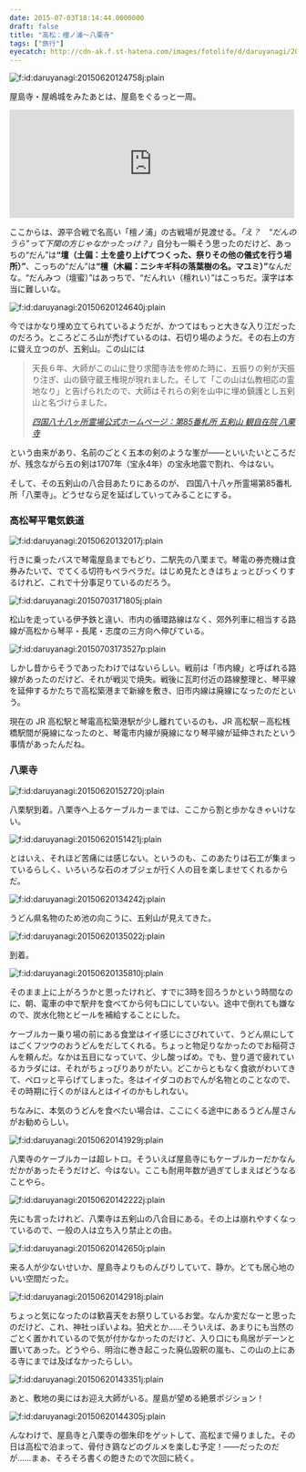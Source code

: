 ```yaml
---
date: 2015-07-03T18:14:44.0000000
draft: false
title: "高松：檀ノ浦～八栗寺"
tags: ["旅行"]
eyecatch: http://cdn-ak.f.st-hatena.com/images/fotolife/d/daruyanagi/20150620/20150620124758.jpg
---
```

<p><span itemscope itemtype="http://schema.org/Photograph"><img src="20150620124758.jpg" alt="f:id:daruyanagi:20150620124758j:plain" title="f:id:daruyanagi:20150620124758j:plain" class="hatena-fotolife" itemprop="image"></span></p><p>屋島寺・屋嶋城をみたあとは、屋島をぐるっと一周。</p><p><iframe src="https://hatenablog-parts.com/embed?url=https%3A%2F%2Fblog.daruyanagi.jp%2Fentry%2F2015%2F06%2F30%2F190041" title="古代の&quot;幻の城”屋嶋城（やしまのき）を見てきた。 - だるろぐ" class="embed-card embed-blogcard" scrolling="no" frameborder="0" style="display: block; width: 100%; height: 190px; max-width: 500px; margin: 10px 0px;"></iframe></p><p>ここからは、源平合戦で名高い「檀ノ浦」の古戦場が見渡せる。<i>「え？　“だんのうら”って下関の方じゃなかったっけ？」</i>自分も一瞬そう思ったのだけど、あっちの“だん”は<b>“壇（土偏：土を盛り上げてつくった、祭りその他の儀式を行う場所）”</b>、こっちの“だん”は<b>“檀（木編：ニシキギ科の落葉樹の名。マユミ）”</b>なんだな。“だんみつ（壇蜜）”はあっちで、“だんれい（檀れい）”はこっちだ。漢字は本当に難しいな。</p><p><span itemscope itemtype="http://schema.org/Photograph"><img src="20150620124640.jpg" alt="f:id:daruyanagi:20150620124640j:plain" title="f:id:daruyanagi:20150620124640j:plain" class="hatena-fotolife" itemprop="image"></span></p><p>今ではかなり埋め立てられているようだが、かつてはもっと大きな入り江だったのだろう。ところどころ山が禿げているのは、石切り場のようだ。その右上の方に聳え立つのが、五剣山。この山には</p>

<blockquote cite="http://www.88shikokuhenro.jp/kagawa/85yakuriji/">
<p>天長６年、大師がこの山に登り求聞寺法を修めた時に、五振りの剣が天振り注ぎ、山の鎮守蔵王権現が現れました。そして「この山は仏教相応の霊地なり」と告げられたので、大師はそれらの剣を山中に埋め鎮護とし五剣山と名づけらました。</p>

<cite><a href="http://www.88shikokuhenro.jp/kagawa/85yakuriji/">&#x56DB;&#x56FD;&#x516B;&#x5341;&#x516B;&#x30F6;&#x6240;&#x970A;&#x5834;&#x516C;&#x5F0F;&#x30DB;&#x30FC;&#x30E0;&#x30DA;&#x30FC;&#x30B8;&#xFF1A;&#x7B2C;85&#x756A;&#x672D;&#x6240; &#x4E94;&#x5263;&#x5C71; &#x89B3;&#x81EA;&#x5728;&#x9662; &#x516B;&#x6817;&#x5BFA;</a></cite>
</blockquote>
<p>という由来があり、名前のごとく五本の剣のような峯が――といいたいところだが、残念ながら五の剣は1707年（宝永4年）の宝永地震で割れ、今はない。</p><p>そして、その五剣山の八合目あたりにあるのが、 四国八十八ヶ所霊場第85番札所「八栗寺」。どうせなら足を延ばしていってみることにする。</p>

<div class="section">
<h3>高松琴平電気鉄道</h3>
<p><span itemscope itemtype="http://schema.org/Photograph"><img src="20150620132017.jpg" alt="f:id:daruyanagi:20150620132017j:plain" title="f:id:daruyanagi:20150620132017j:plain" class="hatena-fotolife" itemprop="image"></span></p><p>行きに乗ったバスで琴電屋島までもどり、二駅先の八栗まで。琴電の券売機は食券みたいで、でてくる切符もペラペラだ。はじめ見たときはちょっとびっくりするけれど、これで十分事足りているのだろう。</p><p><span itemscope itemtype="http://schema.org/Photograph"><img src="20150703171805.jpg" alt="f:id:daruyanagi:20150703171805j:plain" title="f:id:daruyanagi:20150703171805j:plain" class="hatena-fotolife" itemprop="image"></span></p><p>松山を走っている伊予鉄と違い、市内の循環路線はなく、郊外列車に相当する路線が高松から琴平・長尾・志度の三方向へ伸びている。</p><p><span itemscope itemtype="http://schema.org/Photograph"><img src="20150703173527.png" alt="f:id:daruyanagi:20150703173527p:plain" title="f:id:daruyanagi:20150703173527p:plain" class="hatena-fotolife" itemprop="image"></span></p><p>しかし昔からそうであったわけではないらしい。戦前は「市内線」と呼ばれる路線があったのだけど、それが戦災で焼失。戦後に瓦町付近の路線整理と、琴平線を延伸するかたちで高松築港まで新線を敷き、旧市内線は廃線になったのだという。</p><p>現在の JR 高松駅と琴電高松築港駅が少し離れているのも、JR 高松駅－高松桟橋駅間が廃線になったのと、琴電市内線が廃線になり琴平線が延伸されたという事情があったんだね。</p>

</div>
<div class="section">
<h3>八栗寺</h3>
<p><span itemscope itemtype="http://schema.org/Photograph"><img src="20150620152720.jpg" alt="f:id:daruyanagi:20150620152720j:plain" title="f:id:daruyanagi:20150620152720j:plain" class="hatena-fotolife" itemprop="image"></span></p><p>八栗駅到着。八栗寺へ上るケーブルカーまでは、ここから割と歩かなきゃいけない。</p><p><span itemscope itemtype="http://schema.org/Photograph"><img src="20150620151421.jpg" alt="f:id:daruyanagi:20150620151421j:plain" title="f:id:daruyanagi:20150620151421j:plain" class="hatena-fotolife" itemprop="image"></span></p><p>とはいえ、それほど苦痛には感じない。というのも、このあたりは石工が集まっているらしく、いろいろな石のオブジェが行く人の目を楽しませてくれるからだ。</p><p><span itemscope itemtype="http://schema.org/Photograph"><img src="20150620134242.jpg" alt="f:id:daruyanagi:20150620134242j:plain" title="f:id:daruyanagi:20150620134242j:plain" class="hatena-fotolife" itemprop="image"></span></p><p>うどん県名物のため池の向こうに、五剣山が見えてきた。</p><p><span itemscope itemtype="http://schema.org/Photograph"><img src="20150620135022.jpg" alt="f:id:daruyanagi:20150620135022j:plain" title="f:id:daruyanagi:20150620135022j:plain" class="hatena-fotolife" itemprop="image"></span></p><p>到着。</p><p><span itemscope itemtype="http://schema.org/Photograph"><img src="20150620135810.jpg" alt="f:id:daruyanagi:20150620135810j:plain" title="f:id:daruyanagi:20150620135810j:plain" class="hatena-fotolife" itemprop="image"></span></p><p>そのまま上に上がろうかと思ったけれど、すでに3時を回ろうかという時間なのに、朝、電車の中で駅弁を食べてから何も口にしていない。途中で倒れても嫌なので、炭水化物とビールを補給することにした。</p><p>ケーブルカー乗り場の前にある食堂はイイ感じにさびれていて、うどん県にしてはごくフツウのおうどんをだしてくれる。ちょっと物足りなかったのでお稲荷さんを頼んだ。なかは五目になっていて、少し酸っぱめ。でも、登り道で疲れているカラダには、それがちょっぴりありがたい。どこからともなく食欲がわいてきて、ペロッと平らげてしまった。冬はイイダコのおでんが名物とのことなので、その時期に行くのがほんとはイイのかもしれない。</p><p>ちなみに、本気のうどんを食べたい場合は、ここにくる途中にあるうどん屋さんがお勧めらしい。</p><p><span itemscope itemtype="http://schema.org/Photograph"><img src="20150620141929.jpg" alt="f:id:daruyanagi:20150620141929j:plain" title="f:id:daruyanagi:20150620141929j:plain" class="hatena-fotolife" itemprop="image"></span></p><p>八栗寺のケーブルカーは超レトロ。そういえば屋島寺にもケーブルカーだかなんだかがあったそうだけど、今はない。ここも耐用年数が過ぎてしまえばどうなることやら。</p><p><span itemscope itemtype="http://schema.org/Photograph"><img src="20150620142222.jpg" alt="f:id:daruyanagi:20150620142222j:plain" title="f:id:daruyanagi:20150620142222j:plain" class="hatena-fotolife" itemprop="image"></span></p><p>先にも言ったけれど、八栗寺は五剣山の八合目にある。その上は崩れやすくなっているので、一般の人は立ち入り禁止との由。</p><p><span itemscope itemtype="http://schema.org/Photograph"><img src="20150620142650.jpg" alt="f:id:daruyanagi:20150620142650j:plain" title="f:id:daruyanagi:20150620142650j:plain" class="hatena-fotolife" itemprop="image"></span></p><p>来る人が少ないせいか、屋島寺よりものんびりしていて、静か。とても居心地のいい空間だった。</p><p><span itemscope itemtype="http://schema.org/Photograph"><img src="20150620142918.jpg" alt="f:id:daruyanagi:20150620142918j:plain" title="f:id:daruyanagi:20150620142918j:plain" class="hatena-fotolife" itemprop="image"></span></p><p>ちょっと気になったのは歓喜天をお祭りしているお堂。なんか変だなーと思ったのだけど、これ、神社っぽいよね。狛犬とか……そういえば、あまりにも当然のごとく置かれているので気が付かなかったのだけど、入り口にも鳥居がデーンと置いてあった。どうやら、明治に巻き起こった廃仏毀釈の嵐も、この山の上にある寺にまでは及ばなかったらしい。</p><p><span itemscope itemtype="http://schema.org/Photograph"><img src="20150620143351.jpg" alt="f:id:daruyanagi:20150620143351j:plain" title="f:id:daruyanagi:20150620143351j:plain" class="hatena-fotolife" itemprop="image"></span></p><p>あと、敷地の奥にはお迎え大師がいる。屋島が望める絶景ポジション！</p><p><span itemscope itemtype="http://schema.org/Photograph"><img src="20150620144305.jpg" alt="f:id:daruyanagi:20150620144305j:plain" title="f:id:daruyanagi:20150620144305j:plain" class="hatena-fotolife" itemprop="image"></span></p><p>んなわけで、屋島寺と八栗寺の御朱印をゲットして、高松まで帰りました。その日は高松で泊まって、骨付き鶏などのグルメを楽しむ予定！――だったのだが……まぁ、そろそろ書くの飽きたので次回に続く。</p>

</div>